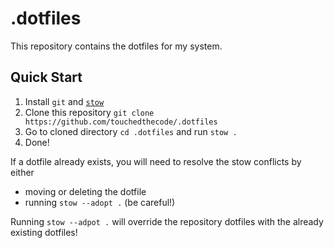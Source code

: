 # .dotfiles

This repository contains the dotfiles for my system.

## Quick Start

1. Install `git` and [`stow`](https://www.gnu.org/software/stow/)
2. Clone this repository `git clone https://github.com/touchedthecode/.dotfiles`
3. Go to cloned directory `cd .dotfiles` and run `stow .`
4. Done!

If a dotfile already exists, you will need to resolve the stow conflicts by either

- moving or deleting the dotfile
- running `stow --adopt .` (be careful!)

Running `stow --adpot .` will override the repository dotfiles with the already existing dotfiles!
